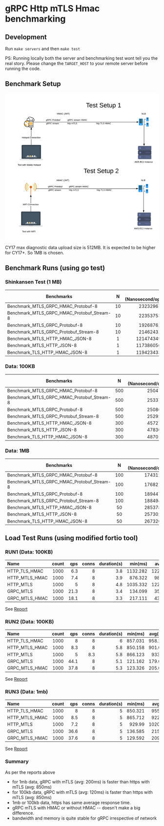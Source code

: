 # gRPC Http mTLS Hmac benchmarking

## Development

Run `make servers` and then `make test`

PS: Running locally both the server and benchmarking test wont tell you the real story. Please change the `TARGET_HOST` to your remote server before running the code.

## Benchmark Setup

![Test Setup](/setup.png)


CY17 max diagnostic data upload size is 512MB. It is expected to be higher for CY17+. So 1MB is chosen.

## Benchmark Runs (using go test)

### Shinkansen Test (1 MB)

|   Benchmarks        |   N           |    Latency (Nanosecond/operation)  |    Bandwith (bytes/operation)  |   Memory (allocations/operation)  |
| ------------- |:-------------:| -----:| -----:|-----:|
|   Benchmark_MTLS_GRPC_HMAC_Protobuf-8          |   10      |     232329677 ns/op  |     128794 B/op    |    108 allocs/op  |
|   Benchmark_MTLS_GRPC_HMAC_Protobuf_Stream-8   |   10      |     223537533 ns/op  |     129587 B/op    |    112 allocs/op  |
|   Benchmark_MTLS_GRPC_Protobuf-8               |   10      |     192687629 ns/op  |     127694 B/op    |    103 allocs/op  |
|   Benchmark_MTLS_GRPC_Protobuf_Stream-8        |   10      |     214624319 ns/op  |     128323 B/op    |    110 allocs/op  |
|   Benchmark_MTLS_HTTP_HMAC_JSON-8              |   1       |    1214743491 ns/op  |     634212 B/op    |   1232 allocs/op  |
|   Benchmark_MTLS_HTTP_JSON-8                   |   1       |    1173860561 ns/op  |     604352 B/op    |   1373 allocs/op  |
|   Benchmark_TLS_HTTP_HMAC_JSON-8               |   1       |    1194234338 ns/op  |     603127 B/op    |   1367 allocs/op  |


### Data: 100KB

|   Benchmarks        |   N           |    Latency (Nanosecond/operation)  |    Bandwith (bytes/operation)  |   Memory (allocations/operation)  |
| ------------- |:-------------:| -----:| -----:|-----:|
|   Benchmark_MTLS_GRPC_HMAC_Protobuf-8          |   500      |     2504702 ns/op    |     128794 B/op    |     97 allocs/op |
|   Benchmark_MTLS_GRPC_HMAC_Protobuf_Stream-8   |   500      |     2533754 ns/op    |     129169 B/op    |    106 allocs/op |
|   Benchmark_MTLS_GRPC_Protobuf-8               |   500      |     2508642 ns/op    |     127944 B/op    |     91 allocs/op |
|   Benchmark_MTLS_GRPC_Protobuf_Stream-8        |   500      |     2529270 ns/op    |     128332 B/op    |    100 allocs/op |
|   Benchmark_MTLS_HTTP_HMAC_JSON-8              |   300      |     4572717 ns/op    |     249072 B/op    |    292 allocs/op |
|   Benchmark_MTLS_HTTP_JSON-8                   |   300      |     4783064 ns/op    |     262402 B/op    |    352 allocs/op |
|   Benchmark_TLS_HTTP_HMAC_JSON-8               |   300      |     4870114 ns/op    |     225274 B/op    |    219 allocs/op |


### Data: 1MB

|   Benchmarks        |   N           |    Latency (Nanosecond/operation)  |    Bandwith (bytes/operation)  |   Memory (allocations/operation)  |
| ------------- |:-------------:| -----:| -----:|-----:|
|   Benchmark_MTLS_GRPC_HMAC_Protobuf-8          |   100      |     17431225 ns/op   |     1030183 B/op    |   106 allocs/op |
|   Benchmark_MTLS_GRPC_HMAC_Protobuf_Stream-8   |   100      |     17682164 ns/op   |     1030704 B/op    |   120 allocs/op |
|   Benchmark_MTLS_GRPC_Protobuf-8               |   100      |     18944755 ns/op   |     1029412 B/op    |   103 allocs/op |
|   Benchmark_MTLS_GRPC_Protobuf_Stream-8        |   100      |     18849443 ns/op   |     1029891 B/op    |   112 allocs/op |
|   Benchmark_MTLS_HTTP_HMAC_JSON-8              |    50      |     28537868 ns/op   |     3990679 B/op    |   495 allocs/op |
|   Benchmark_MTLS_HTTP_JSON-8                   |    50      |     25730243 ns/op   |     3534994 B/op    |   438 allocs/op |
|   Benchmark_TLS_HTTP_HMAC_JSON-8               |    50      |     26732076 ns/op   |     3780368 B/op    |   258 allocs/op |

## Load Test Runs (using modified fortio tool)

### RUN1 (Data: 100KB)

| Name | count | qps | conns | duration(s) | min(ms) | avg(ms) | p50(ms) | p75(ms) | p90(ms) | p99(ms) | p99.9(ms) | max(ms) |
| :--- | :---:| ---: | ---: | ---: | ---: | ---: | ---: | ---: | ---: | ---: | ---: | ---: | 
| HTTP_TLS_HMAC | 1000 | 6.3 | 8 | 3.8 | 1132.282 | 1229.648 | 1256.46 | 1324.19 | 1364.83 | 1389.21 | 1391.65 | 1391.920 |
| HTTP_MTLS_HMAC | 1000 | 7.4 | 8 | 3.9 | 876.322 | 985.183 | 980.68 | 1063.61 | 1121.87 | 1156.82 | 1160.32 | 1160.709 |
| HTTP_MTLS | 1000 | 5 | 8 | 4.8 | 1035.332 | 1225.442 | 1517.67 | 1780.76 | 1938.61 | 2245.35 | 2315.08 | 2322.829 |
| GRPC_MTLS | 1000 | 21.3 | 8 | 3.4 | 134.099 | 358.557 | 287.5 |433.33 | 613.64 | 721.94 | 732.77 | 733.969 |
| GRPC_MTLS_HMAC | 1000 | 18.1 | 8 | 3.3 | 217.111 | 431.567 | 431.82 | 500 | 645.81 | 733.3 | 742.04 | 743.016 |

See [Report](https://github.com/telematicsct/grpc-benchmark/issues/2)

### RUN2 (Data: 100KB)

| Name | count | qps | conns | duration(s) | min(ms) | avg(ms) | p50(ms) | p75(ms) | p90(ms) | p99(ms) | p99.9(ms) | max(ms) |
| :--- | :---:| ---: | ---: | ---: | ---: | ---: | ---: | ---: | ---: | ---: | ---: | ---: | 
| HTTP_TLS_HMAC | 1000 | 8 | 8 | 6 | 857.031 | 958.272 | 950.98 | 1000 | 1036.94 | 1059.1 | 1061.32 | 1061.564 |
| HTTP_MTLS_HMAC | 1000 | 8.3 | 8 | 5.8 | 850.158 | 901.073 | 925.08 | 964.17 | 987.62 | 1151.1 | 1276.63 | 1290.58 |
| HTTP_MTLS | 1000 | 5 | 8.3 | 5.8 | 866.123 | 933.91 | 945.08 | 986.27 | 1023.19 | 1054.49 | 1057.62 | 1057.963 |
| GRPC_MTLS | 1000 | 44.1 | 8 | 5.1 | 121.162 | 179.044 | 171.62 | 197.07 | 276.11 | 344.97 | 352.76 | 353.625 | 
| GRPC_MTLS_HMAC | 1000 | 37.8 | 8 | 5.3 | 123.326 | 205.094 | 180.4 | 234.78 | 300 | 750 | 813.94 | 821.039 |

See [Report](https://github.com/telematicsct/grpc-benchmark/issues/3)

### RUN3 (Data: 1mb)

| Name | count | qps | conns | duration(s) | min(ms) | avg(ms) | p50(ms) | p75(ms) | p90(ms) | p99(ms) | p99.9(ms) | max(ms) |
| :--- | :---:| ---: | ---: | ---: | ---: | ---: | ---: | ---: | ---: | ---: | ---: | ---: | 
| HTTP_TLS_HMAC | 1000 | 8 | 8 | 5 | 850.321 | 955.098 | 957.9 | 1020.27 | 1068.92 | 1098.11 | 1101.03 | 1101.35 |
| HTTP_MTLS_HMAC | 1000 | 8.5 | 8 | 5 | 865.712 | 922.695 | 926.41 | 958.09 | 977.09 | 988.49 | 989.63 | 989.756 |
| HTTP_MTLS | 1000 | 7.2 | 8 | 5 | 929.99 | 1020.397 | 1013.5 | 1087.78 | 1132.34 | 1159.08 | 1161.76 | 1162.054 |
| GRPC_MTLS | 1000 | 36.6 | 8 | 5 | 136.585 | 215.997 | 204.82 | 261.45 | 295.42| 377.05 | 386.99 | 388.093 |
| GRPC_MTLS_HMAC | 1000 | 37.6 | 8 | 5 | 129.592 | 209.796 | 206.59 | 259.89 | 291.87 | 406.76 | 410.62 | 411.051 |

See [Report](https://github.com/telematicsct/grpc-benchmark/issues/4)

### Summary

As per the reports above
- for 1mb data, gRPC with mTLS (avg: 200ms) is faster than https with mTLS (avg: 850ms)
- for 100kb data, gRPC with mTLS (avg: 120ms) is faster than https with mTLS (avg: 850ms)
- 1mb or 100kb data, https has same average response time.
- gRPC mTLS with HMAC or without HMAC -- doesn't make a big difference.
- bandwidth and memory is quite stable for gRPC irrespective of network
